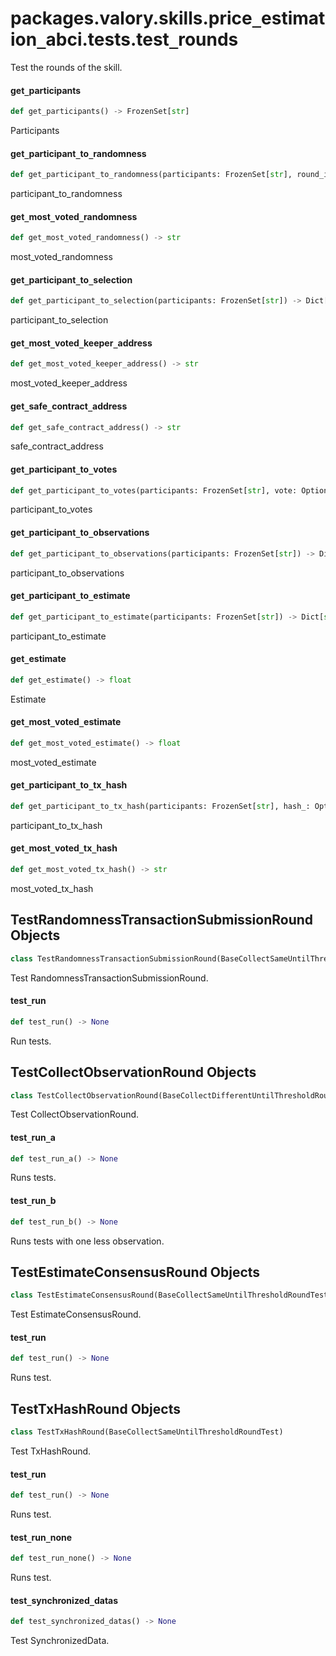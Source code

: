 <a id="packages.valory.skills.price_estimation_abci.tests.test_rounds"></a>

# packages.valory.skills.price`_`estimation`_`abci.tests.test`_`rounds

Test the rounds of the skill.

<a id="packages.valory.skills.price_estimation_abci.tests.test_rounds.get_participants"></a>

#### get`_`participants

```python
def get_participants() -> FrozenSet[str]
```

Participants

<a id="packages.valory.skills.price_estimation_abci.tests.test_rounds.get_participant_to_randomness"></a>

#### get`_`participant`_`to`_`randomness

```python
def get_participant_to_randomness(participants: FrozenSet[str], round_id: int) -> Dict[str, RandomnessPayload]
```

participant_to_randomness

<a id="packages.valory.skills.price_estimation_abci.tests.test_rounds.get_most_voted_randomness"></a>

#### get`_`most`_`voted`_`randomness

```python
def get_most_voted_randomness() -> str
```

most_voted_randomness

<a id="packages.valory.skills.price_estimation_abci.tests.test_rounds.get_participant_to_selection"></a>

#### get`_`participant`_`to`_`selection

```python
def get_participant_to_selection(participants: FrozenSet[str]) -> Dict[str, SelectKeeperPayload]
```

participant_to_selection

<a id="packages.valory.skills.price_estimation_abci.tests.test_rounds.get_most_voted_keeper_address"></a>

#### get`_`most`_`voted`_`keeper`_`address

```python
def get_most_voted_keeper_address() -> str
```

most_voted_keeper_address

<a id="packages.valory.skills.price_estimation_abci.tests.test_rounds.get_safe_contract_address"></a>

#### get`_`safe`_`contract`_`address

```python
def get_safe_contract_address() -> str
```

safe_contract_address

<a id="packages.valory.skills.price_estimation_abci.tests.test_rounds.get_participant_to_votes"></a>

#### get`_`participant`_`to`_`votes

```python
def get_participant_to_votes(participants: FrozenSet[str], vote: Optional[bool] = True) -> Dict[str, ValidatePayload]
```

participant_to_votes

<a id="packages.valory.skills.price_estimation_abci.tests.test_rounds.get_participant_to_observations"></a>

#### get`_`participant`_`to`_`observations

```python
def get_participant_to_observations(participants: FrozenSet[str]) -> Dict[str, ObservationPayload]
```

participant_to_observations

<a id="packages.valory.skills.price_estimation_abci.tests.test_rounds.get_participant_to_estimate"></a>

#### get`_`participant`_`to`_`estimate

```python
def get_participant_to_estimate(participants: FrozenSet[str]) -> Dict[str, EstimatePayload]
```

participant_to_estimate

<a id="packages.valory.skills.price_estimation_abci.tests.test_rounds.get_estimate"></a>

#### get`_`estimate

```python
def get_estimate() -> float
```

Estimate

<a id="packages.valory.skills.price_estimation_abci.tests.test_rounds.get_most_voted_estimate"></a>

#### get`_`most`_`voted`_`estimate

```python
def get_most_voted_estimate() -> float
```

most_voted_estimate

<a id="packages.valory.skills.price_estimation_abci.tests.test_rounds.get_participant_to_tx_hash"></a>

#### get`_`participant`_`to`_`tx`_`hash

```python
def get_participant_to_tx_hash(participants: FrozenSet[str], hash_: Optional[str] = "tx_hash") -> Dict[str, TransactionHashPayload]
```

participant_to_tx_hash

<a id="packages.valory.skills.price_estimation_abci.tests.test_rounds.get_most_voted_tx_hash"></a>

#### get`_`most`_`voted`_`tx`_`hash

```python
def get_most_voted_tx_hash() -> str
```

most_voted_tx_hash

<a id="packages.valory.skills.price_estimation_abci.tests.test_rounds.TestRandomnessTransactionSubmissionRound"></a>

## TestRandomnessTransactionSubmissionRound Objects

```python
class TestRandomnessTransactionSubmissionRound(BaseCollectSameUntilThresholdRoundTest)
```

Test RandomnessTransactionSubmissionRound.

<a id="packages.valory.skills.price_estimation_abci.tests.test_rounds.TestRandomnessTransactionSubmissionRound.test_run"></a>

#### test`_`run

```python
def test_run() -> None
```

Run tests.

<a id="packages.valory.skills.price_estimation_abci.tests.test_rounds.TestCollectObservationRound"></a>

## TestCollectObservationRound Objects

```python
class TestCollectObservationRound(BaseCollectDifferentUntilThresholdRoundTest)
```

Test CollectObservationRound.

<a id="packages.valory.skills.price_estimation_abci.tests.test_rounds.TestCollectObservationRound.test_run_a"></a>

#### test`_`run`_`a

```python
def test_run_a() -> None
```

Runs tests.

<a id="packages.valory.skills.price_estimation_abci.tests.test_rounds.TestCollectObservationRound.test_run_b"></a>

#### test`_`run`_`b

```python
def test_run_b() -> None
```

Runs tests with one less observation.

<a id="packages.valory.skills.price_estimation_abci.tests.test_rounds.TestEstimateConsensusRound"></a>

## TestEstimateConsensusRound Objects

```python
class TestEstimateConsensusRound(BaseCollectSameUntilThresholdRoundTest)
```

Test EstimateConsensusRound.

<a id="packages.valory.skills.price_estimation_abci.tests.test_rounds.TestEstimateConsensusRound.test_run"></a>

#### test`_`run

```python
def test_run() -> None
```

Runs test.

<a id="packages.valory.skills.price_estimation_abci.tests.test_rounds.TestTxHashRound"></a>

## TestTxHashRound Objects

```python
class TestTxHashRound(BaseCollectSameUntilThresholdRoundTest)
```

Test TxHashRound.

<a id="packages.valory.skills.price_estimation_abci.tests.test_rounds.TestTxHashRound.test_run"></a>

#### test`_`run

```python
def test_run() -> None
```

Runs test.

<a id="packages.valory.skills.price_estimation_abci.tests.test_rounds.TestTxHashRound.test_run_none"></a>

#### test`_`run`_`none

```python
def test_run_none() -> None
```

Runs test.

<a id="packages.valory.skills.price_estimation_abci.tests.test_rounds.test_synchronized_datas"></a>

#### test`_`synchronized`_`datas

```python
def test_synchronized_datas() -> None
```

Test SynchronizedData.

